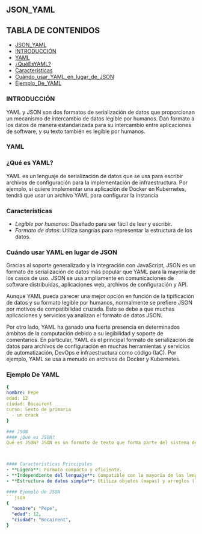 ## JSON_YAML

## TABLA DE CONTENIDOS
- [JSON_YAML](#JSON_YAML)
- [INTRODUCCIÓN](#INTRODUCCIÓN)
- [YAML](#YAML)
- [¿QuéEsYAML?](#quéesyaml)
- [Características](#características)
- [Cuándo_usar_YAML_en_lugar_de_JSON](#cuándo-usar-yaml-en-lugar-de-json)
- [Ejemplo_De_YAML](#ejemplo-de-yaml)


### INTRODUCCIÓN
YAML y JSON son dos formatos de serialización de datos que proporcionan un mecanismo de intercambio de datos legible por humanos. Dan formato a los datos de manera estandarizada para su intercambio entre aplicaciones de software, y su texto también es legible por humanos.

### YAML
### ¿Qué es YAML?
YAML es un lenguaje de serialización de datos que se usa para escribir archivos de configuración para la implementación de infraestructura. Por ejemplo, si quiere implementar una aplicación de Docker en Kubernetes, tendrá que usar un archivo YAML para configurar la instancia
### Características
- *Legible por humanos*: Diseñado para ser fácil de leer y escribir.
- *Formato de datos*: Utiliza sangrías para representar la estructura de los datos.

### Cuándo usar YAML en lugar de JSON

Gracias al soporte generalizado y la integración con JavaScript, JSON es un formato de serialización de datos más popular que YAML para la mayoría de los casos de uso. JSON se usa ampliamente en comunicaciones de software distribuidas, aplicaciones web, archivos de configuración y API.

Aunque YAML pueda parecer una mejor opción en función de la tipificación de datos y su formato legible por humanos, normalmente se prefiere JSON por motivos de compatibilidad cruzada. Esto se debe a que muchas aplicaciones y servicios ya analizan el formato de datos JSON.

Por otro lado, YAML ha ganado una fuerte presencia en determinados ámbitos de la computación debido a su legibilidad y soporte de comentarios. En particular, YAML es el principal formato de serialización de datos para archivos de configuración en muchas herramientas y servicios de automatización, DevOps e infraestructura como código (IaC). Por ejemplo, YAML se usa a menudo en archivos de Docker y Kubernetes.


### Ejemplo De YAML
```YAML
{
nombre: Pepe
edad: 12  
ciudad: Bocairent
curso: Sexto de primaria
  - un crack
}

### JSON
#### ¿Qué es JSON?
Qué es JSON? JSON es un formato de texto que forma parte del sistema de JavaScript y que se deriva de su sintaxis, pero no tiene como objetivo la creación de programas, sino el acceso, almacenamiento e intercambio de datos. Usualmente es conocido como una alternativa al lenguaje XML



#### Características Principales
- **Ligero**: Formato compacto y eficiente.
- **Independiente del lenguaje**: Compatible con la mayoría de los lenguajes de programación.
- **Estructura de datos simple**: Utiliza objetos (mapas) y arreglos (listas).

#### Ejemplo de JSON
```json
{
  "nombre": "Pepe",
  "edad": 12,
  "ciudad": "Bocairent",
}
